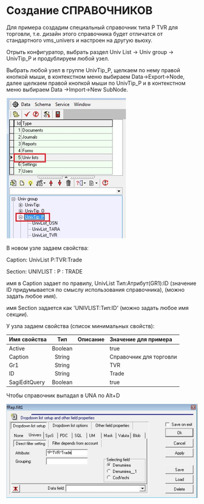 # Создание СПРАВОЧНИКОВ

Для примера создадим специальный справочник типа P TVR для торговли, т.е. дизайн этого справочника будет отличатся от стандартного vms\_univers и настроен на другую вьюху.

Отрыть конфигуратор, выбрать раздел Univ List -&gt; Univ group -&gt; UnivTip\_P и продублируем любой узел.

Выбрать любой узел в группе UnivTip\_P, щелкаем по нему правой кнопкой мыши, в контекстном меню выбираем Data-&gt;Export-&gt;Node, далее щелкаем правой кнопкой мыши по UnivTip\_P и в контекстном меню выбираем Data -&gt;Import-&gt;New SubNode.

![](../../../../../.gitbook/assets/univlist_1%20%281%29.jpg)

В новом узле задаем свойства:

Caption: UnivList P:TVR:Trade

Section: UNIVLIST : P : TRADE

имя в Caption задает по правилу, UnivList Тип:Атрибут\(GR1\):ID \(значение ID придумывается по смыслу использования справочника\), \(можно задать любое имя\).

имя Section задается как 'UNIVLIST:Тип:ID' \(можно задать любое имя секции\).

У узла задаем свойства \(список минимальных свойств\):

| **Имя свойства** | **Тип** | **Описание** | **Значение для примера** |
| :------------- |:-------------:| :-----| :-----|
| Active | Boolean |  | true |
| Caption | String |  | Справочник для торговли |
| Gr1 | String |  | TVR |
| ID | String |  | Trade |
| SagiEditQuery | Boolean |  | true |

Чтобы справочник выпадал в UNA по Alt+D

![](../../../../../.gitbook/assets/univlist_2%20%281%29.jpg)

